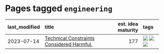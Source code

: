 # Pages tagged `engineering`

|last_modified|title|est. idea maturity|tags
|:---|:---|---:|:---|
|2023-07-14|[Technical Constraints Considered Harmful.](../constraints_considered_hazardous.md)|177|[![](https://img.shields.io/badge/tag-best_practices-e13c2b)](../tags/best_practices.md) [![](https://img.shields.io/badge/tag-engineering-297b32)](../tags/engineering.md) [![](https://img.shields.io/badge/tag-publication-1614f8)](../tags/publication.md)|